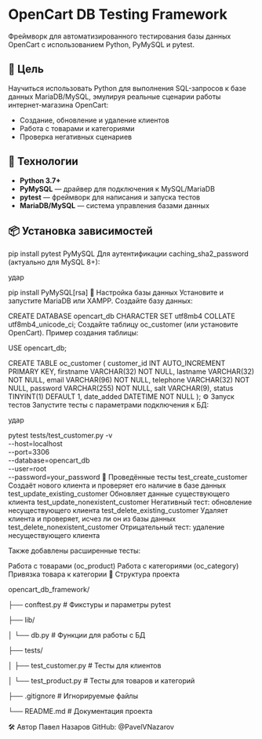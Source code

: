 # OpenCart DB Testing Framework

Фреймворк для автоматизированного тестирования базы данных OpenCart с использованием Python, PyMySQL и pytest.

## 🎯 Цель

Научиться использовать Python для выполнения SQL-запросов к базе данных MariaDB/MySQL, эмулируя реальные сценарии работы интернет-магазина OpenCart:
- Создание, обновление и удаление клиентов
- Работа с товарами и категориями
- Проверка негативных сценариев

## 🧰 Технологии

- **Python 3.7+**
- **PyMySQL** — драйвер для подключения к MySQL/MariaDB
- **pytest** — фреймворк для написания и запуска тестов
- **MariaDB/MySQL** — система управления базами данных

## 📦 Установка зависимостей

pip install pytest PyMySQL
Для аутентификации caching_sha2_password (актуально для MySQL 8+):

удар

pip install PyMySQL[rsa]
🔧 Настройка базы данных
Установите и запустите MariaDB или XAMPP.
Создайте базу данных:

CREATE DATABASE opencart_db CHARACTER SET utf8mb4 COLLATE utf8mb4_unicode_ci;
Создайте таблицу oc_customer (или установите OpenCart).
Пример создания таблицы:

USE opencart_db;

CREATE TABLE oc_customer (
    customer_id INT AUTO_INCREMENT PRIMARY KEY,
    firstname VARCHAR(32) NOT NULL,
    lastname VARCHAR(32) NOT NULL,
    email VARCHAR(96) NOT NULL,
    telephone VARCHAR(32) NOT NULL,
    password VARCHAR(255) NOT NULL,
    salt VARCHAR(9),
    status TINYINT(1) DEFAULT 1,
    date_added DATETIME NOT NULL
);
⚙️ Запуск тестов
Запустите тесты с параметрами подключения к БД:

удар

pytest tests/test_customer.py -v \
  --host=localhost \
  --port=3306 \
  --database=opencart_db \
  --user=root \
  --password=your_password
🧪 Проведённые тесты
test_create_customer
Создаёт нового клиента и проверяет его наличие в базе данных
test_update_existing_customer
Обновляет данные существующего клиента
test_update_nonexistent_customer
Негативный тест: обновление несуществующего клиента
test_delete_existing_customer
Удаляет клиента и проверяет, исчез ли он из базы данных
test_delete_nonexistent_customer
Отрицательный тест: удаление несуществующего клиента

Также добавлены расширенные тесты:

Работа с товарами (oc_product)
Работа с категориями (oc_category)
Привязка товара к категории
📂 Структура проекта

opencart_db_framework/

├── conftest.py               # Фикстуры и параметры pytest

├── lib/

│   └── db.py                 # Функции для работы с БД

├── tests/

│   ├── test_customer.py      # Тесты для клиентов

│   └── test_product.py       # Тесты для товаров и категорий

├── .gitignore                # Игнорируемые файлы

└── README.md                 # Документация проекта

🛠️ Автор
Павел Назаров
GitHub: @PavelVNazarov